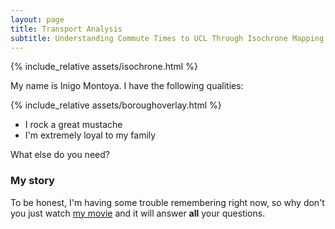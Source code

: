 ```yaml
---
layout: page
title: Transport Analysis
subtitle: Understanding Commute Times to UCL Through Isochrone Mapping
---
```

{% include_relative assets/isochrone.html %}

My name is Inigo Montoya. I have the following qualities:

{% include_relative assets/boroughoverlay.html %}

- I rock a great mustache
- I'm extremely loyal to my family

What else do you need?

### My story

To be honest, I'm having some trouble remembering right now, so why don't you just watch [my movie](https://en.wikipedia.org/wiki/The_Princess_Bride_%28film%29) and it will answer **all** your questions.

